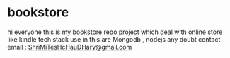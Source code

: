 # bookstore
hi everyone this is my bookstore repo project which deal with online store like kindle tech stack use in this are Mongodb , nodejs any doubt contact email : ShriMiTesHcHauDHary@gmail.com

